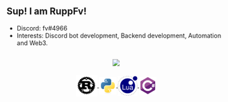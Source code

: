 ## Sup! I am RuppFv!
+ Discord: fv#4966
+ Interests: Discord bot development, Backend development, Automation and Web3.

##

<div align="center">
  <a href="https://github.com/DinizFv">
  <img height="180em" src="https://github-readme-stats.vercel.app/api?username=DRuppFv&show_icons=true&theme=dracula&icon_color=4073FF&title_color=4073FF&border_color=4073FF&custom_title=RuppFv's Github Stats"/>
</div>
<div style="display: inline_block" align="center"><br>
  <img align="center" alt="Rupp-Rust" height="50" width="50" src="https://raw.githubusercontent.com/devicons/devicon/master/icons/rust/rust-plain.svg">
  <img align="center" alt="Rupp-Python" height="40" width="40" src="https://raw.githubusercontent.com/devicons/devicon/master/icons/python/python-original.svg">
  <img align="center" alt="Rupp-Lua" height="45" width="45" src="https://raw.githubusercontent.com/devicons/devicon/master/icons/lua/lua-original-wordmark.svg">
  <img align="center" alt="Rupp-Csharp" height="40" width="40" src="https://raw.githubusercontent.com/devicons/devicon/master/icons/csharp/csharp-original.svg">
</div>
  
##
